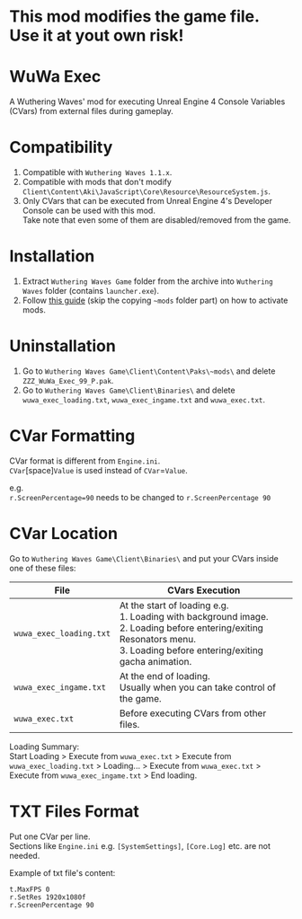 # This mod modifies the game file. Use it at yout own risk!


# WuWa Exec
A Wuthering Waves' mod for executing Unreal Engine 4 Console Variables (CVars) from external files during gameplay.


# Compatibility
1. Compatible with `Wuthering Waves 1.1.x`.
2. Compatible with mods that don't modify `Client\Content\Aki\JavaScript\Core\Resource\ResourceSystem.js`.
3. Only CVars that can be executed from Unreal Engine 4's Developer Console can be used with this mod.
   <br>Take note that even some of them are disabled/removed from the game. 


# Installation
1. Extract `Wuthering Waves Game` folder from the archive into `Wuthering Waves` folder (contains `launcher.exe`).
2. Follow [this guide](https://github.com/aarlin/wuthering-waves-mod-starter/?tab=readme-ov-file#how-to-install-mods) (skip the copying `~mods` folder part) on how to activate mods.


# Uninstallation
1. Go to `Wuthering Waves Game\Client\Content\Paks\~mods\` and delete `ZZZ_WuWa_Exec_99_P.pak`.
2. Go to `Wuthering Waves Game\Client\Binaries\` and delete `wuwa_exec_loading.txt`, `wuwa_exec_ingame.txt` and `wuwa_exec.txt`.


# CVar Formatting
CVar format is different from `Engine.ini`.<br>
`CVar`[space]`Value` is used instead of `CVar`=`Value`.<br>

e.g.<br>
`r.ScreenPercentage=90` needs to be changed to `r.ScreenPercentage 90`


# CVar Location
Go to `Wuthering Waves Game\Client\Binaries\` and put your CVars inside one of these files:

| File                    | CVars Execution                                                                                                                                                                 |
|-------------------------|---------------------------------------------------------------------------------------------------------------------------------------------------------------------------------|
| `wuwa_exec_loading.txt` | At the start of loading e.g.<br>1. Loading with background image.<br>2. Loading before entering/exiting Resonators menu.<br>3. Loading before entering/exiting gacha animation. |
| `wuwa_exec_ingame.txt`  | At the end of loading.<br>Usually when you can take control of the game.                                                                                                        |
| `wuwa_exec.txt`         | Before executing CVars from other files.                                                                            |

Loading Summary:<br>
Start Loading > Execute from `wuwa_exec.txt` > Execute from `wuwa_exec_loading.txt` > Loading... > Execute from `wuwa_exec.txt` > Execute from `wuwa_exec_ingame.txt` > End loading.

# TXT Files Format
Put one CVar per line.<br>
Sections like `Engine.ini` e.g. `[SystemSettings]`, `[Core.Log]` etc. are not needed.<br>

Example of txt file's content:
```
t.MaxFPS 0
r.SetRes 1920x1080f
r.ScreenPercentage 90
```
